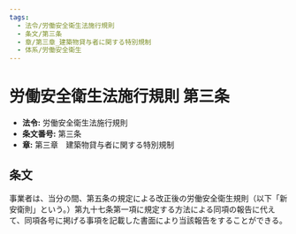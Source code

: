 ```yaml
---
tags:
  - 法令/労働安全衛生法施行規則
  - 条文/第三条
  - 章/第三章_建築物貸与者に関する特別規制
  - 体系/労働安全衛生
---
```

# 労働安全衛生法施行規則 第三条

- **法令:** 労働安全衛生法施行規則
- **条文番号:** 第三条
- **章:** 第三章　建築物貸与者に関する特別規制

## 条文
事業者は、当分の間、第五条の規定による改正後の労働安全衛生規則（以下「新安衛則」という。）第九十七条第一項に規定する方法による同項の報告に代えて、同項各号に掲げる事項を記載した書面により当該報告をすることができる。

